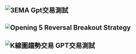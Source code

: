 ## ![3EMA Gpt交易測試](https://github.com/worldstar/MT5-MultiTimeFrame-MA-TDI-Dashboard/tree/main/3EMA%20gpt%E4%BA%A4%E6%98%93%E6%B8%AC%E8%A9%A6)
## ![Opening 5 Reversal Breakout Strategy](https://github.com/worldstar/MT5-MultiTimeFrame-MA-TDI-Dashboard/tree/main/Opening%2015%20Reversal%20Breakout%20Strategy)
## ![K線圖趨勢交易 GPT交易測試](https://github.com/worldstar/MT5-MultiTimeFrame-MA-TDI-Dashboard/tree/main/K%E7%B7%9A%E5%9C%96%E8%B6%A8%E5%8B%A2%E4%BA%A4%E6%98%93%20GPT%E4%BA%A4%E6%98%93%E6%B8%AC%E8%A9%A6)
